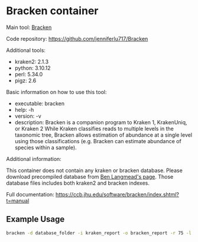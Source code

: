 # Bracken container

Main tool: [Bracken](https://github.com/jenniferlu717/Bracken)
  
Code repository: https://github.com/jenniferlu717/Bracken

Additional tools:
- kraken2: 2.1.3
- python: 3.10.12
- perl: 5.34.0
- pigz: 2.6

Basic information on how to use this tool:
- executable: bracken
- help: -h
- version: -v
- description: Bracken is a companion program to Kraken 1, KrakenUniq, or Kraken 2 While Kraken classifies reads to multiple levels in the taxonomic tree, Bracken allows estimation of abundance at a single level using those classifications (e.g. Bracken can estimate abundance of species within a sample).

Additional information:

This container does not contain any kraken or bracken database. Please download precompiled database from [Ben Langmead's page](https://benlangmead.github.io/aws-indexes/k2). Those database files includes both kraken2 and bracken indexes.
  
Full documentation: https://ccb.jhu.edu/software/bracken/index.shtml?t=manual

## Example Usage

```bash
bracken -d database_folder -i kraken_report -o bracken_report -r 75 -l S -t 10
```
